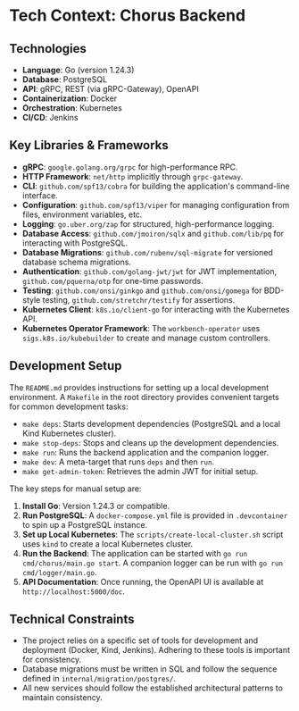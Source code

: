 # Tech Context: Chorus Backend

## Technologies

- **Language**: Go (version 1.24.3)
- **Database**: PostgreSQL
- **API**: gRPC, REST (via gRPC-Gateway), OpenAPI
- **Containerization**: Docker
- **Orchestration**: Kubernetes
- **CI/CD**: Jenkins

## Key Libraries & Frameworks

- **gRPC**: `google.golang.org/grpc` for high-performance RPC.
- **HTTP Framework**: `net/http` implicitly through `grpc-gateway`.
- **CLI**: `github.com/spf13/cobra` for building the application's command-line interface.
- **Configuration**: `github.com/spf13/viper` for managing configuration from files, environment variables, etc.
- **Logging**: `go.uber.org/zap` for structured, high-performance logging.
- **Database Access**: `github.com/jmoiron/sqlx` and `github.com/lib/pq` for interacting with PostgreSQL.
- **Database Migrations**: `github.com/rubenv/sql-migrate` for versioned database schema migrations.
- **Authentication**: `github.com/golang-jwt/jwt` for JWT implementation, `github.com/pquerna/otp` for one-time passwords.
- **Testing**: `github.com/onsi/ginkgo` and `github.com/onsi/gomega` for BDD-style testing, `github.com/stretchr/testify` for assertions.
- **Kubernetes Client**: `k8s.io/client-go` for interacting with the Kubernetes API.
- **Kubernetes Operator Framework**: The `workbench-operator` uses `sigs.k8s.io/kubebuilder` to create and manage custom controllers.

## Development Setup

The `README.md` provides instructions for setting up a local development environment. A `Makefile` in the root directory provides convenient targets for common development tasks:
- `make deps`: Starts development dependencies (PostgreSQL and a local Kind Kubernetes cluster).
- `make stop-deps`: Stops and cleans up the development dependencies.
- `make run`: Runs the backend application and the companion logger.
- `make dev`: A meta-target that runs `deps` and then `run`.
- `make get-admin-token`: Retrieves the admin JWT for initial setup.

The key steps for manual setup are:
1.  **Install Go**: Version 1.24.3 or compatible.
2.  **Run PostgreSQL**: A `docker-compose.yml` file is provided in `.devcontainer` to spin up a PostgreSQL instance.
3.  **Set up Local Kubernetes**: The `scripts/create-local-cluster.sh` script uses `kind` to create a local Kubernetes cluster.
4.  **Run the Backend**: The application can be started with `go run cmd/chorus/main.go start`. A companion logger can be run with `go run cmd/logger/main.go`.
5.  **API Documentation**: Once running, the OpenAPI UI is available at `http://localhost:5000/doc`.

## Technical Constraints

- The project relies on a specific set of tools for development and deployment (Docker, Kind, Jenkins). Adhering to these tools is important for consistency.
- Database migrations must be written in SQL and follow the sequence defined in `internal/migration/postgres/`.
- All new services should follow the established architectural patterns to maintain consistency.
